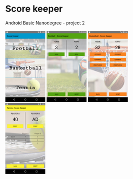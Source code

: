 # Score keeper
Android Basic Nanodegree - project 2
<br /><br />
<img width="25%" src="https://github.com/karol-dabrowski/score-keeper/blob/master/screenshots/Screenshot_1519935943.png">
<img width="25%" src="https://github.com/karol-dabrowski/score-keeper/blob/master/screenshots/Screenshot_1519935948.png">
<img width="25%" src="https://github.com/karol-dabrowski/score-keeper/blob/master/screenshots/Screenshot_1519935967.png">
<img width="25%" src="https://github.com/karol-dabrowski/score-keeper/blob/master/screenshots/Screenshot_1519936105.png">
